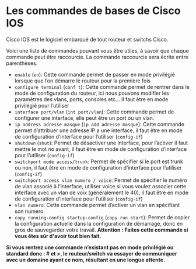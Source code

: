 # Les commandes de bases de Cisco IOS

Cisco IOS est le logiciel embarqué de tout routeur et switchs Cisco.

Voici une liste de commandes pouvant vous être utiles, à savoir que chaque commande peut être raccourcie. La commande raccourcie sera écrite entre parenthèses.

- `enable` (`en`): Cette commande permet de passer en mode privilégié lorsque que l’on démarre le routeur pour la première fois
- `configure terminal` (`conf t`): Cette commande permet de rentrer dans le mode de configuration du routeur, ici nous pouvons modifier les paramètres des vlans, ports, consoles etc… Il faut être en mode privilégié pour l’utiliser
- `interface port/vlan` (`int port/vlan`): Cette commande permet de configurer une interface, elle peut être un port ou un vlan.
- `ip address adresse masque` (`ip add adresse masque`): Cette commande permet d’attribuer une adresse IP a une interface, il faut être en mode de configuration d’interface pour l’utiliser (`config-if`)
- `shutdown` (`shut`): Permet de désactiver une interface, pour l’activer il faut mettre le mot no avant, il faut être en mode de configuration d’interface pour l’utiliser (`config-if`)
- `switchport mode access/trunk`: Permet de spécifier si le port est trunk ou non, il faut être en mode de configuration d’interface pour l’utiliser (`config-if`)
- `switchport access vlan numero / voice`: Permet de spécifier le numéro de vlan associé à l’interface, utiliser voice si vous voulez associer cette interface avec un vlan de voix (généralement le 40), il faut être en mode de configuration d’interface pour l’utiliser (`config-if`)
- `vlan numero`: Cette commande permet d’activer un vlan en spécifiant son numero.
- `copy running-config startup-config` (`copy run start`): Permet de copier la configuration actuelle dans la configuration de démarrage, donc en gros de sauvegarder votre travail.
**Attention : Faites cette commande si vous êtes sûr d'avoir tout bien fait.**

**Si vous rentrez une commande n’existant pas en mode privilégié ou standard donc : # et >, le routeur/switch va essayer de communiquer avec un domaine ayant ce nom, résultant en une longue attente.**
